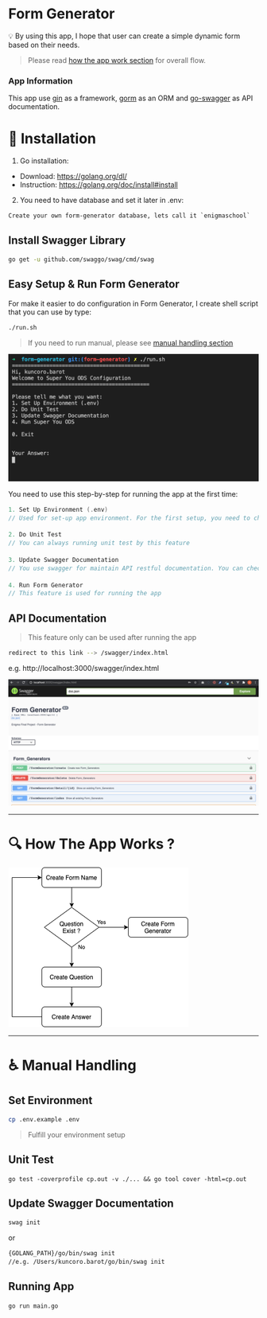 # Form Generator

:bulb: By using this app, I hope that user can create a simple dynamic form based on their needs. 
> Please read [how the app work section](#mag-how-the-app-works-) for overall flow.

### App Information
This app use [gin](https://github.com/gin-gonic/gin) as a framework, [gorm](https://gorm.io/index.html) as an ORM and [go-swagger](https://github.com/go-swagger/go-swagger) as API documentation.

# :page_facing_up: Installation

1. Go installation: 
- Download: https://golang.org/dl/
- Instruction: https://golang.org/doc/install#install

2. You need to have database and set it later in .env:
```
Create your own form-generator database, lets call it `enigmaschool`
```

## Install Swagger Library
```bash
go get -u github.com/swaggo/swag/cmd/swag
```

## Easy Setup & Run Form Generator
For make it easier to do configuration in Form Generator, I create shell script that you can use by type:
```bash
./run.sh
```

> If you need to run manual, please see [manual handling section](#wheelchair-manual-handling)

![Form Generator Configuration](storage/assets/img/form-generator-run-sh.png)

You need to use this step-by-step for running the app at the first time:
```go
1. Set Up Environment (.env) 
// Used for set-up app environment. For the first setup, you need to change your environment detail. For more information about environment that you need to add, please contact developer.

2. Do Unit Test 
// You can always running unit test by this feature

3. Update Swagger Documentation 
// You use swagger for maintain API restful documentation. You can check it later after running app (4. Run Form Generator) and redirect to your app_link/swagger/index.html

4. Run Form Generator 
// This feature is used for running the app
```

## API Documentation
> This feature only can be used after running the app
```bash
redirect to this link --> /swagger/index.html
```
e.g. http://localhost:3000/swagger/index.html

![Form Generator Swagger Viewer](storage/assets/img/form-generator-swagger-view.png)

---

# :mag: How The App Works ?

![Form Generator Diagram](storage/assets/img/form-generator-diagram.png)

---

# :wheelchair: Manual Handling

## Set Environment
```bash
cp .env.example .env
```
> Fulfill your environment setup

## Unit Test
```
go test -coverprofile cp.out -v ./... && go tool cover -html=cp.out
```

## Update Swagger Documentation
```bash
swag init
```
or
```bash
{GOLANG_PATH}/go/bin/swag init 
//e.g. /Users/kuncoro.barot/go/bin/swag init
```

## Running App
```bash
go run main.go
```

